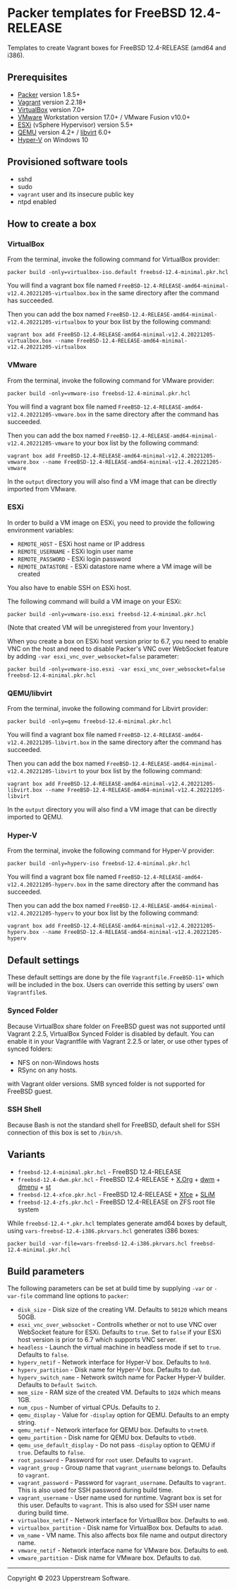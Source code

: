 # Packer templates for FreeBSD 12.4-RELEASE

Templates to create Vagrant boxes for FreeBSD 12.4-RELEASE (amd64 and
i386).

## Prerequisites

* [Packer][] version 1.8.5+
* [Vagrant][] version 2.2.18+
* [VirtualBox][] version 7.0+
* [VMware][] Workstation version 17.0+ / VMware Fusion v10.0+
* [ESXi][] (vSphere Hypervisor) version 5.5+
* [QEMU][] version 4.2+ / [libvirt][] 6.0+
* [Hyper-V][] on Windows 10

[ESXi]: http://www.vmware.com/products/vsphere-hypervisor
    "Free VMware vSphere Hypervisor, Free Virtualization (ESXi)"
[Hyper-V]: https://docs.microsoft.com/en-us/virtualization/hyper-v-on-windows/about/
    "Introduction to Hyper-V on Windows 10 | Microsoft Docs"
[libvirt]: https://libvirt.org/ "libvirt: The virtualization API"
[Packer]: https://www.packer.io/ "Packer by HashiCorp"
[QEMU]: https://www.qemu.org/ "QEMU"
[Vagrant]: https://www.vagrantup.com/ "Vagrant"
[VirtualBox]: https://www.virtualbox.org/ "Oracle VM VirtualBox"
[VMware]: http://www.vmware.com/
    "VMware Virtualization for Desktop &amp; Server, Application,
    Public &amp; Hybrid Clouds"

## Provisioned software tools

* sshd
* sudo
* `vagrant` user and its insecure public key
* ntpd enabled

## How to create a box

### VirtualBox

From the terminal, invoke the following command for VirtualBox provider:

    packer build -only=virtualbox-iso.default freebsd-12.4-minimal.pkr.hcl

You will find a vagrant box file named `FreeBSD-12.4-RELEASE-amd64-minimal-v12.4.20221205-virtualbox.box`
in the same directory after the command has succeeded.

Then you can add the box named `FreeBSD-12.4-RELEASE-amd64-minimal-v12.4.20221205-virtualbox`
to your box list by the following command:

    vagrant box add FreeBSD-12.4-RELEASE-amd64-minimal-v12.4.20221205-virtualbox.box --name FreeBSD-12.4-RELEASE-amd64-minimal-v12.4.20221205-virtualbox

### VMware

From the terminal, invoke the following command for VMware provider:

    packer build -only=vmware-iso freebsd-12.4-minimal.pkr.hcl

You will find a vagrant box file named `FreeBSD-12.4-RELEASE-amd64-v12.4.20221205-vmware.box`
in the same directory after the command has succeeded.

Then you can add the box named `FreeBSD-12.4-RELEASE-amd64-minimal-v12.4.20221205-vmware`
to your box list by the following command:

    vagrant box add FreeBSD-12.4-RELEASE-amd64-minimal-v12.4.20221205-vmware.box --name FreeBSD-12.4-RELEASE-amd64-minimal-v12.4.20221205-vmware

In the `output` directory you will also find a VM image that can be
directly imported from VMware.

### ESXi

In order to build a VM image on ESXi, you need to provide the following
environment variables:

* `REMOTE_HOST` - ESXi host name or IP address
* `REMOTE_USERNAME` - ESXi login user name
* `REMOTE_PASSWORD` - ESXi login password
* `REMOTE_DATASTORE` - ESXi datastore name where a VM image will be
   created

You also have to enable SSH on ESXi host.

The following command will build a VM image on your ESXi:

    packer build -only=vmware-iso.esxi freebsd-12.4-minimal.pkr.hcl

(Note that created VM will be unregistered from your Inventory.)

When you create a box on ESXi host version prior to 6.7, you need to
enable VNC on the host and need to disable Packer's VNC over WebSocket
feature by adding `-var esxi_vnc_over_websocket=false` parameter:

    packer build -only=vmware-iso.esxi -var esxi_vnc_over_websocket=false freebsd-12.4-minimal.pkr.hcl

### QEMU/libvirt

From the terminal, invoke the following command for Libvirt provider:

    packer build -only=qemu freebsd-12.4-minimal.pkr.hcl

You will find a vagrant box file named `FreeBSD-12.4-RELEASE-amd64-v12.4.20221205-libvirt.box`
in the same directory after the command has succeeded.

Then you can add the box named `FreeBSD-12.4-RELEASE-amd64-minimal-v12.4.20221205-libvirt`
to your box list by the following command:

    vagrant box add FreeBSD-12.4-RELEASE-amd64-minimal-v12.4.20221205-libvirt.box --name FreeBSD-12.4-RELEASE-amd64-minimal-v12.4.20221205-libvirt

In the `output` directory you will also find a VM image that can be
directly imported to QEMU.

### Hyper-V

From the terminal, invoke the following command for Hyper-V provider:

    packer build -only=hyperv-iso freebsd-12.4-minimal.pkr.hcl

You will find a vagrant box file named `FreeBSD-12.4-RELEASE-amd64-v12.4.20221205-hyperv.box`
in the same directory after the command has succeeded.

Then you can add the box named `FreeBSD-12.4-RELEASE-amd64-minimal-v12.4.20221205-hyperv`
to your box list by the following command:

    vagrant box add FreeBSD-12.4-RELEASE-amd64-minimal-v12.4.20221205-hyperv.box --name FreeBSD-12.4-RELEASE-amd64-minimal-v12.4.20221205-hyperv

## Default settings

These default settings are done by the file `Vagrantfile.FreeBSD-11+`
which will be included in the box.  Users can override this setting by
users' own `Vagrantfile`s.

### Synced Folder

Because VirtualBox share folder on FreeBSD guest was not supported
until Vagrant 2.2.5, VirtualBox Synced Folder is disabled by default.
You can enable it in your Vagrantfile with Vagrant 2.2.5 or later, or
use other types of synced folders:

* NFS on non-Windows hosts
* RSync on any hosts.

with Vagrant older versions.  SMB synced folder is not supported for
FreeBSD guest.

### SSH Shell

Because Bash is not the standard shell for FreeBSD, default shell for
SSH connection of this box is set to `/bin/sh`.

## Variants

* `freebsd-12.4-minimal.pkr.hcl` - FreeBSD 12.4-RELEASE
* `freebsd-12.4-dwm.pkr.hcl` - FreeBSD 12.4-RELEASE + [X.Org][] +
  [dwm][] + [dmenu][] + [st][]
* `freebsd-12.4-xfce.pkr.hcl` - FreeBSD 12.4-RELEASE + [Xfce][] +
  [SLiM][]
* `freebsd-12.4-zfs.pkr.hcl` - FreeBSD 12.4-RELEASE on ZFS root
  file system

While `freebsd-12.4-*.pkr.hcl` templates generate amd64 boxes by
default, using `vars-freebsd-12.4-i386.pkrvars.hcl` generates i386 boxes:

    packer build -var-file=vars-freebsd-12.4-i386.pkrvars.hcl freebsd-12.4-minimal.pkr.hcl

[dmenu]: http://tools.suckless.org/dmenu/ "dmenu | suckless.org tools"
[dwm]: http://dwm.suckless.org/
  "suckless.org dwm - dynamic window manager"
[SLiM]: https://sourceforge.net/projects/slim.berlios/
  "SLiM download | SourceForge.net"
[st]: http://st.suckless.org/ "suckless.org st - simple terminal"
[X.Org]: https://www.x.org/wiki/ "X.Org"
[Xfce]: http://www.xfce.org/ "Xfce Desktop Environment"

## Build parameters

The following parameters can be set at build time by supplying `-var`
or `-var-file` command line options to `packer`:

* `disk_size` - Disk size of the creating VM.  Defaults to `50120`
  which means 50GB.
* `esxi_vnc_over_websocket` - Controlls whether or not to use VNC over
  WebSocket feature for ESXi.  Defaults to `true`.  Set to `false` if
  your ESXi host version is prior to 6.7 which supports VNC server.
* `headless` - Launch the virtual machine in headless mode if set to
  `true`.  Defaults to `false`.
* `hyperv_netif` - Network interface for Hyper-V box.  Defaults to
  `hn0`.
* `hyperv_partition` - Disk name for Hyper-V box.  Defaults to `da0`.
* `hyperv_switch_name` - Network switch name for Packer Hyper-V builder.
  Defaults to `Default Switch`.
* `mem_size` - RAM size of the created VM.  Defaults to `1024` which
  means 1GB.
* `num_cpus` - Number of virtual CPUs.  Defaults to `2`.
* `qemu_display` - Value for `-display` option for QEMU.  Defaults to
  an empty string.
* `qemu_netif` - Network interface for QEMU box.  Defaults to `vtnet0`.
* `qemu_partition` - Disk name for QEMU box.  Defaults to `vtbd0`.
* `qemu_use_default_display` - Do not pass `-display` option to QEMU if
  `true`.  Defaults to `false`.
* `root_password` - Password for `root` user.  Defaults to `vagrant`.
* `vagrant_group` - Group name that `vagrant_username` belongs to.
  Defaults to `vagrant`.
* `vagrant_password` - Password for `vagrant_username`.  Defaults to
  `vagrant`.  This is also used for SSH password during build time.
* `vagrant_username` - User name used for runtime.  Vagrant box is set
  for this user.  Defaults to `vagrant`.
  This is also used for SSH user name during build time.
* `virtualbox_netif` - Network interface for VirtualBox box.  Defaults
  to `em0`.
* `virtualbox_partition` - Disk name for VirtualBox box.  Defaults to
  `ada0`.
* `vm_name` - VM name.  This also affects box file name and output
  directory name.
* `vmware_netif` - Network interface name for VMware box.  Defaults to
  `em0`.
* `vmware_partition` - Disk name for VMware box.  Defaults to `da0`.

- - -

Copyright &copy; 2023 Upperstream Software.

